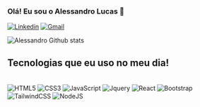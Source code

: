 ### Olá! Eu sou o Alessandro Lucas 👋

[![Linkedin](https://img.shields.io/badge/LinkedIn-0077B5?style=for-the-badge&logo=linkedin&logoColor=white)](www.linkedin.com/in/alessandro-lucas-dos-santos-de-oliveira-6631a82b7)
[![Gmail](https://img.shields.io/badge/Gmail-D14836?style=for-the-badge&logo=gmail&logoColor=white)](mailto:alessandrolucas22@gmail.com)

![Alessandro Github stats](https://github-readme-stats.vercel.app/api/?username=lulckss&show_icons=true&title_color=fff&icon_color=79ff97&text_color=9f9f9f&bg_color=151515)

## Tecnologias que eu uso no meu dia!

<div style="display: inline_block"><br/>
<img align="center" alt="HTML5" src="https://img.shields.io/badge/HTML5-red?style=for-the-badge&logo=html5&logoColor=white" />
<img align="center" alt="CSS3" src="https://img.shields.io/badge/CSS3-1572B6?style=for-the-badge&logo=css3&logoColor=white" />
<img align="center" alt="JavaScript" src="https://img.shields.io/badge/JavaScript-F7DF1E?style=for-the-badge&logo=javascript&logoColor=black" />
<img align="center" alt="Jquery" src="https://img.shields.io/badge/jQuery-0769AD?style=for-the-badge&logo=jquery&logoColor=white" />
<img align="center" alt="React" src="https://img.shields.io/badge/React-171a2e?style=for-the-badge&logo=react&logoColor=61DAFB" />
<img align="center" alt="Bootstrap" src="https://img.shields.io/badge/Bootstrap-563D7C?style=for-the-badge&logo=bootstrap&logoColor=white" />
<img align="center" alt="TailwindCSS" src="https://img.shields.io/badge/Tailwind_CSS-38B2AC?style=for-the-badge&logo=tailwind-css&logoColor=white" />
<img align="center" alt="NodeJS" src="https://img.shields.io/badge/Node.js-43853D?style=for-the-badge&logo=node.js&logoColor=white" />
</div><br/>
